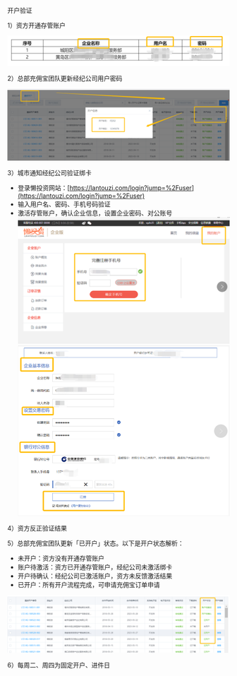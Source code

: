 开户验证

1）资方开通存管账户

![](/1/开通存管户)

2）总部充佣宝团队更新经纪公司用户密码

![](/assets/激活)

3）城市通知经纪公司验证绑卡

* 登录懒投资网站：[https://lantouzi.com/login?jump=%2Fuser](https://lantouzi.com/login?jump=%2Fuser)
* 输入用户名、密码、手机号码验证
* 激活存管账户，确认企业信息，设置企业密码、对公账号![](/assets/账号激活)![](/assets/import.png123)

4）资方反正验证结果

5）总部充佣宝团队更新「已开户」状态。以下是开户状态解析：

* 未开户：资方没有开通存管账户
* 账户待激活：资方已开通存管账户，经纪公司未激活绑卡
* 开户待确认：经纪公司已激活账户，资方未反馈激活结果
* 已开户：所有开户流程完成，可申请充佣宝订单申请

![](/1/已开户)

6）每周二、周四为固定开户、进件日

